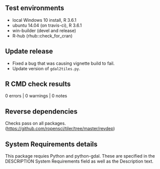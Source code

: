 ## Test environments
* local Windows 10 install, R 3.6.1
* ubuntu 14.04 (on travis-ci), R 3.6.1
* win-builder (devel and release)
* R-hub (rhub::check_for_cran)

## Update release

* Fixed a bug that was causing vignette build to fail.
* Update version of `gdal2tiles.py`.

## R CMD check results

0 errors | 0 warnings | 0 notes

## Reverse dependencies

Checks pass on all packages. (https://github.com/ropensci/tiler/tree/master/revdep)

## System Requirements details

This package requies Python and python-gdal. These are specified in the DESCRIPTION System Requirements field as well as the Description text.
